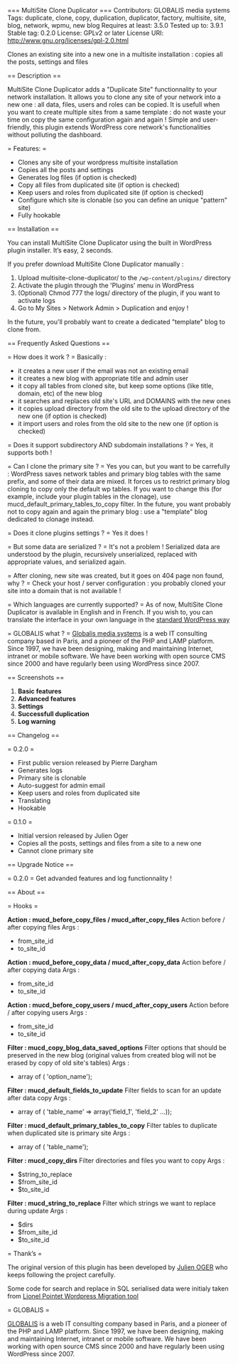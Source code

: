 === MultiSite Clone Duplicator ===
Contributors: GLOBALIS media systems
Tags: duplicate, clone, copy, duplication, duplicator, factory, multisite, site, blog, network, wpmu, new blog
Requires at least: 3.5.0
Tested up to: 3.9.1
Stable tag: 0.2.0
License: GPLv2 or later
License URI: http://www.gnu.org/licenses/gpl-2.0.html

Clones an existing site into a new one in a multisite installation : copies all the posts, settings and files

== Description ==

MultiSite Clone Duplicator adds a "Duplicate Site" functionnality to your network installation. It allows you to clone any site of your network into a new one : all data, files, users and roles can be copied. It is usefull when you want to create multiple sites from a same template : do not waste your time on copy the same configuration again and again ! Simple and user-friendly, this plugin extends WordPress core network's functionalities without polluting the dashboard.

= Features: =
* Clones any site of your wordpress multisite installation
* Copies all the posts and settings
* Generates log files (if option is checked)
* Copy all files from duplicated site (if option is checked)
* Keep users and roles from duplicated site (if option is checked)
* Configure which site is clonable (so you can define an unique "pattern" site)
* Fully hookable

== Installation ==

You can install MultiSite Clone Duplicator using the built in WordPress plugin installer. It’s easy, 2 seconds.

If you prefer download MultiSite Clone Duplicator manually :

1. Upload multisite-clone-duplicator/ to the `/wp-content/plugins/` directory
2. Activate the plugin through the 'Plugins' menu in WordPress
3. (Optional) Chmod 777 the logs/ directory of the plugin, if you want to activate logs
4. Go to My Sites > Network Admin > Duplication and enjoy !

In the future, you'll probably want to create a dedicated "template" blog to clone from.

== Frequently Asked Questions ==

= How does it work ? =
Basically :
* it creates a new user if the email was not an existing email
* it creates a new blog with appropriate title and admin user
* it copy all tables from cloned site, but keep some options (like title, domain, etc) of the new blog
* it searches and replaces old site's URL and DOMAINS with the new ones
* it copies upload directory from the old site to the upload directory of the new one (if option is checked)
* it import users and roles from the old site to the new one (if option is checked)

= Does it support subdirectory AND subdomain installations ? = 
Yes, it supports both !

= Can I clone the primary site ? = 
Yes you can, but you want to be carrefully : WordPress saves network tables and primary blog tables with the same prefix, and some of their data are mixed. It forces us to restrict primary blog cloning to copy only the default wp tables. If you want to change this (for example, include your plugin tables in the clonage), use mucd_default_primary_tables_to_copy filter. In the future, you want probably not to copy again and again the primary blog : use a "template" blog dedicated to clonage instead.

= Does it clone plugins settings ? = 
Yes it does !

= But some data are serialized ? =
It's not a problem ! Serialized data are understood by the plugin, recursively unserialized, replaced with appropriate values, and serialized again.

= After cloning, new site was created, but it goes on 404 page non found, why ? =
Check your host / server configuration : you probably cloned your site into a domain that is not available !

= Which languages are currently supported? = 
As of now, MultiSite Clone Duplicator is available in English and in French. If you wish to, you can translate the interface in your own language in the [standard WordPress way](http://codex.wordpress.org/Translating_WordPress)

= GLOBALIS what ? =
[Globalis media systems](http://www.globalis-ms.com/) is a web IT consulting company based in Paris, and a pioneer of the PHP and LAMP platform. Since 1997, we have been designing, making and maintaining Internet, intranet or mobile software. We have been working with open source CMS since 2000 and have regularly been using WordPress since 2007.

== Screenshots ==

1. **Basic features**
2. **Advanced features**
3. **Settings**
4. **Successfull duplication**
5. **Log warning**

== Changelog ==

= 0.2.0 =
* First public version released by Pierre Dargham
* Generates logs
* Primary site is clonable
* Auto-suggest for admin email
* Keep users and roles from duplicated site
* Translating
* Hookable

= 0.1.0 =
* Initial version released by Julien Oger
* Copies all the posts, settings and files from a site to a new one
* Cannot clone primary site

== Upgrade Notice ==

= 0.2.0 =
Get advanded features and log functionnality !

== About ==

= Hooks = 

**Action : mucd_before_copy_files / mucd_after_copy_files**
Action before / after copying files
Args :
* from_site_id
* to_site_id

**Action : mucd_before_copy_data / mucd_after_copy_data**
Action before / after copying data
Args :
* from_site_id
* to_site_id

**Action : mucd_before_copy_users / mucd_after_copy_users**
Action before / after copying users
Args :
* from_site_id
* to_site_id

**Filter : mucd_copy_blog_data_saved_options**
Filter options that should be preserved in the new blog (original values from created blog will not be erased by copy of old site's tables)
Args :
* array of ( 'option_name');

**Filter : mucd_default_fields_to_update**
Filter fields to scan for an update after data copy
Args :
* array of ( 'table_name' => array('field_1', 'field_2' ...));

**Filter : mucd_default_primary_tables_to_copy**
Filter tables to duplicate when duplicated site is primary site
Args :
* array of ( 'table_name');

**Filter : mucd_copy_dirs**
Filter directories and files you want to copy
Args :
* $string_to_replace
* $from_site_id
* $to_site_id

**Filter : mucd_string_to_replace**
Filter which strings we want to replace during update
Args :
* $dirs
* $from_site_id
* $to_site_id


= Thank’s =

The original version of this plugin has been developed by [Julien OGER](https://github.com/julienOG) who keeps following the project carefully.

Some code for search and replace in SQL serialised data were initialy taken from [Lionel Pointet Wordpress Migration tool](https://github.com/lpointet/wordpress_migration)

= GLOBALIS = 

[GLOBALIS](http://www.globalis-ms.com/) is a web IT consulting company based in Paris, and a pioneer of the PHP and LAMP platform. Since 1997, we have been designing, making and maintaining Internet, intranet or mobile software. We have been working with open source CMS since 2000 and have regularly been using WordPress since 2007.
